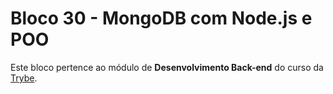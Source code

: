# Bloco 30 - MongoDB com Node.js e POO

Este bloco pertence ao módulo de **Desenvolvimento Back-end** do curso da [Trybe](https://www.betrybe.com/).
